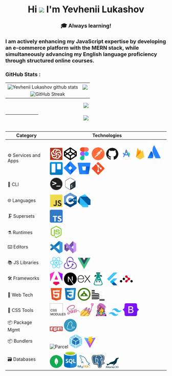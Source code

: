 <h1 align="center">Hi <img src="https://raw.githubusercontent.com/MartinHeinz/MartinHeinz/master/wave.gif"  width="32px"> I'm Yevhenii Lukashov</h1>
<h3 align="center">🎓 Always learning!</h3>
<h3>I am actively enhancing my JavaScript expertise by developing an e-commerce platform with the MERN stack, while simultaneously advancing my English language proficiency through structured online courses.</h3>

### GitHub Stats :

<table align="center">
  <tr>
  <td>
  <img align="center" src="https://github-readme-stats-yevhenii-lukashovs-projects.vercel.app/api?username=EuJinnLucaShow&show_icons=true&include_all_commits=true&theme=buefy&hide_border=true" alt="Yevhenii Lukashov github stats" />
  </td>
  <td>
  <img align="center" src="https://github-readme-stats-yevhenii-lukashovs-projects.vercel.app/api/top-langs/?username=EuJinnLucaShow&layout=compact&theme=buefy&hide_border=true" />
  </td>
  </tr>
  <tr>
  <td colspan=2 align="center">
  <img src="https://github-readme-streak-stats-alpha-eosin.vercel.app?user=EuJinnLucaShow=&theme=dark" alt="GitHub Streak" />
  </td>
  </tr>
  </table>

  <div align="center">  
  <a href="https://www.codewars.com/users/EuJinnLucaShow"><img src="https://www.codewars.com/users/EuJinnLucaShow/badges/large">
  </div>
   ㅤㅤㅤㅤㅤㅤㅤㅤ
  <div align="center">
  <a href="https://u8views.com/github/EuJinnLucaShow"><img src="https://u8views.com/api/v1/github/profiles/115802889/views/day-week-month-total-count.svg"></a>
  </div>
    
  <br>
    
  | Category               | Technologies                                                                                                                                                                                                                                                                                                                                                                                                                                                                                                                                                                                                 |
|------------------------|-------------------------------------------------------------------------------------------------------------------------------------------------------------------------------------------------------------------------------------------------------------------------------------------------------------------------------------------------------------------------------------------------------------------------------------------------------------------------------------------------------------------------------------------------------------------------------------------------------------|
| ⚙️ Services and Apps | <img src="https://github.com/EuJinnLucaShow/EuJinnLucaShow/blob/main/img/codewars-original.svg" title="Codewars" width="40"/>&nbsp;<img src="https://github.com/EuJinnLucaShow/EuJinnLucaShow/blob/main/img/codepen-plain.svg" title="CodePen" width="40"/>&nbsp;<img src="https://github.com/EuJinnLucaShow/EuJinnLucaShow/blob/main/img/figma-original.svg" title="Figma" width="40"/>&nbsp;<img src="https://github.com/EuJinnLucaShow/EuJinnLucaShow/blob/main/img/postman.svg" title="Postman" width="40"/>&nbsp;<img src="https://github.com/EuJinnLucaShow/EuJinnLucaShow/blob/main/img/github-original.svg" title="GitHub" width="40"/>&nbsp;<img src="https://github.com/EuJinnLucaShow/EuJinnLucaShow/blob/main/img/Android_Studio_icon_(2023).svg" title="Android Studio" width="40"/>&nbsp;<img src="https://github.com/EuJinnLucaShow/EuJinnLucaShow/blob/main/img/firebase.svg" title="Firebase" width="40"/>&nbsp;<img src="https://github.com/EuJinnLucaShow/EuJinnLucaShow/blob/main/img/Atlassian.svg" title="Atlassian" width="40"/>&nbsp;<img src="https://github.com/EuJinnLucaShow/EuJinnLucaShow/blob/main/img/trello.svg" title="Trello" width="40"/>&nbsp;<img src="https://github.com/EuJinnLucaShow/EuJinnLucaShow/blob/main/img/Jira.svg" title="Jira" width="40"/>&nbsp;<img src="https://github.com/EuJinnLucaShow/EuJinnLucaShow/blob/main/img/Bitbucket.svg" title="Bitbucket" width="40"/>&nbsp;<img src="https://github.com/EuJinnLucaShow/EuJinnLucaShow/blob/main/img/git-original.svg" title="Git" width="40"/> |
| 📄 CLI              | <img src="https://github.com/EuJinnLucaShow/EuJinnLucaShow/blob/main/img/terminal.png" title="Terminal" width="40"/>&nbsp;<img src="https://github.com/EuJinnLucaShow/EuJinnLucaShow/blob/main/img/bash-original.svg" title="Bash" width="40"/>                                                                                                                                                                                                                                                                                                                                                             |
| 🌐 Languages        | <img src="https://github.com/EuJinnLucaShow/EuJinnLucaShow/blob/main/img/javascript-original.svg" title="JavaScript" width="40"/>&nbsp;<img src="https://github.com/EuJinnLucaShow/EuJinnLucaShow/blob/main/img/C++.svg" title="C++" width="40"/>&nbsp;<img src="https://github.com/EuJinnLucaShow/EuJinnLucaShow/blob/main/img/Dart.svg" title="Dart" width="40"/>                                                                                                                                                                                                                                         |
| 🗜️ Supersets       | <img src="https://github.com/EuJinnLucaShow/EuJinnLucaShow/blob/main/img/Typescript_logo_2020.svg" title="TypeScript" width="40"/>                                                                                                                                                                                                                                                                                                                                                                                                                                                                         |
| ⚗️ Runtimes        | <img src="https://github.com/EuJinnLucaShow/EuJinnLucaShow/blob/main/img/nodejs-original.svg" title="NodeJS" width="40"/>                                                                                                                                                                                                                                                                                                                                                                                                                                                                                  |
| ⌨️ Editors         | <img src="https://github.com/EuJinnLucaShow/EuJinnLucaShow/blob/main/img/vscode-original.svg" title="VS Code" width="40"/>&nbsp;<img src="https://github.com/EuJinnLucaShow/EuJinnLucaShow/blob/main/img/Visual_Studio_Icon_2022.svg" title="Visual Studio" width="40"/>                                                                                                                                                                                                                                                                                                                                   |
| 📚 JS Libraries    | <img src="https://github.com/EuJinnLucaShow/EuJinnLucaShow/blob/main/img/react-original.svg" title="React" width="40"/>&nbsp;<img src="https://github.com/EuJinnLucaShow/EuJinnLucaShow/blob/main/img/redux.svg" title="Redux" width="40"/>&nbsp;<img src="https://github.com/EuJinnLucaShow/EuJinnLucaShow/blob/main/img/Vue.js.svg" title="Vue.js" width="40"/>                                                                                                                                                                                                                                           |
| 🛠️ Frameworks     | <img src="https://github.com/EuJinnLucaShow/EuJinnLucaShow/blob/main/img/angular.svg" title="Angular" width="40"/>&nbsp;<img src="https://github.com/EuJinnLucaShow/EuJinnLucaShow/blob/main/img/next-js.svg" title="Next.js" width="40"/>&nbsp;<img src="https://github.com/EuJinnLucaShow/EuJinnLucaShow/blob/main/img/expressjs.svg" title="Express.js" width="40"/>&nbsp;<img src="https://github.com/EuJinnLucaShow/EuJinnLucaShow/blob/main/img/i18next.svg" title="i18next" width="40"/>&nbsp;<img src="https://github.com/EuJinnLucaShow/EuJinnLucaShow/blob/main/img/flutter.svg" title="Flutter" width="40"/>&nbsp;<img src="https://github.com/EuJinnLucaShow/EuJinnLucaShow/blob/main/img/react-router.svg" title="React Router" width="40"/> |
| 📝 Web Tech        | <img src="https://github.com/EuJinnLucaShow/EuJinnLucaShow/blob/main/img/html5-original.svg" title="HTML5" width="40"/>&nbsp;<img src="https://github.com/EuJinnLucaShow/EuJinnLucaShow/blob/main/img/css3-original.svg" title="CSS3" width="40"/>&nbsp;<img src="https://github.com/EuJinnLucaShow/EuJinnLucaShow/blob/main/img/DOM.svg" title="DOM" width="40"/>&nbsp;<img src="https://github.com/EuJinnLucaShow/EuJinnLucaShow/blob/main/img/bem-original.svg" title="BEM" width="40"/>                                                                                                                                                                             |
| 💅 CSS Tools       | <img src="https://github.com/EuJinnLucaShow/EuJinnLucaShow/blob/main/img/CSS Modules.png" title="CSS Modules" width="49"/>&nbsp;<img src="https://github.com/EuJinnLucaShow/EuJinnLucaShow/blob/main/img/sass-original.svg" title="Sass" width="40"/>&nbsp;<img src="https://github.com/EuJinnLucaShow/EuJinnLucaShow/blob/main/img/styled-components.png" title="styled-components" width="40"/>&nbsp;<img src="https://github.com/EuJinnLucaShow/EuJinnLucaShow/blob/main/img/emotion.png" title="emotion" width="40"/>&nbsp;<img src="https://github.com/EuJinnLucaShow/EuJinnLucaShow/blob/main/img/tailwindcss.svg" title="Tailwind" width="40"/>&nbsp;<img src="https://github.com/EuJinnLucaShow/EuJinnLucaShow/blob/main/img/Bootstrap_logo.svg" title="Bootstrap" width="50"/> |
| 📦 Package Mgmt    | <img src="https://github.com/EuJinnLucaShow/EuJinnLucaShow/blob/main/img/npm.svg" title="npm" width="40"/>&nbsp;<img src="https://github.com/EuJinnLucaShow/EuJinnLucaShow/blob/main/img/yarn.svg" title="Yarn" width="40"/>                                                                                                                                                                                                                                                                                                                                                                               |
| 📦 Bundlers        | <img src="https://github.com/EuJinnLucaShow/EuJinnLucaShow/blob/main/img/parsel.avif" title="Parcel" width="50"/>&nbsp;<img src="https://github.com/EuJinnLucaShow/EuJinnLucaShow/blob/main/img/webpack.svg" title="Webpack" width="40"/>&nbsp;<img src="https://github.com/EuJinnLucaShow/EuJinnLucaShow/blob/main/img/vite.svg" title="Vite" width="40"/>                                                                                                                                                                                                                                                 |
| 🗃️ Databases       | <img src="https://github.com/EuJinnLucaShow/EuJinnLucaShow/blob/main/img/mongodb.svg" title="MongoDB" width="40"/>&nbsp;<img src="https://github.com/EuJinnLucaShow/EuJinnLucaShow/blob/main/img/sql.svg" title="SQL" width="40"/>&nbsp;<img src="https://github.com/EuJinnLucaShow/EuJinnLucaShow/blob/main/img/mysql.png" title="MySQL" width="40"/>&nbsp;<img src="https://github.com/EuJinnLucaShow/EuJinnLucaShow/blob/main/img/Postgresql.svg" title="PostgreSQL" width="40"/>&nbsp;<img src="https://github.com/EuJinnLucaShow/EuJinnLucaShow/blob/main/img/mariadb.svg" title="MariaDB" width="40"/>                                                             |



